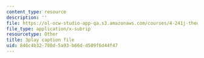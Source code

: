 ```yaml
---
content_type: resource
description: ''
file: https://ol-ocw-studio-app-qa.s3.amazonaws.com/courses/4-241j-theory-of-city-form-spring-2013/846c4b32780d5a93b66dd509f6d44f47_q485E0u9Kjk.vtt
file_type: application/x-subrip
resourcetype: Other
title: 3play caption file
uid: 846c4b32-780d-5a93-b66d-d509f6d44f47
---
```

